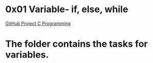 # 0x01 Variable- if, else, while

[GitHub Project C Programming](https://github.com/Jilroge7/holbertonschool-low_level_programming.git)

# The folder contains the tasks for variables.